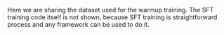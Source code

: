 Here we are sharing the dataset used for the warmup training. The SFT training code itself is not shown, because SFT training is straightforward process and any framework can be used to do it.
